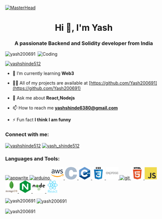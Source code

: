 [![MasterHead](https://www.shutterstock.com/image-vector/web-app-development-concept-information-technologies-2465904281)](https://google.com)
<h1 align="center">Hi 👋, I'm Yash</h1>
<h3 align="center">A passionate Backend and Solidity developer from India</h3>
<img align="right" alt="Coding" width="400" src="https://cdn.dribbble.com/users/116207..."/>
<p align="left"> <img src="[https://komarev.com/ghpvc/?username=yash200691&label=Profile%20views&color=0e75b6&style=flat](https://chatgpt.com/s/m_6898e7856068819191d6f94880ac4a68)" alt="yash200691" /> </p>

<p align="left"> <a href="https://twitter.com/yashshinde512" target="blank"><img src="https://img.shields.io/twitter/follow/yashshinde512?logo=twitter&style=for-the-badge" alt="yashshinde512" /></a> </p>

- 🌱 I’m currently learning **Web3**

- 👨‍💻 All of my projects are available at [https://github.com/Yash200691](https://github.com/Yash200691)

- 💬 Ask me about **React,Nodejs**

- 📫 How to reach me **yashshinde6380@gmail.com**

- ⚡ Fun fact **I think I am funny**

<h3 align="left">Connect with me:</h3>
<p align="left">
<a href="https://twitter.com/yashshinde512" target="blank"><img align="center" src="https://raw.githubusercontent.com/rahuldkjain/github-profile-readme-generator/master/src/images/icons/Social/twitter.svg" alt="yashshinde512" height="30" width="40" /></a>
<a href="https://instagram.com/yash_shinde512" target="blank"><img align="center" src="https://raw.githubusercontent.com/rahuldkjain/github-profile-readme-generator/master/src/images/icons/Social/instagram.svg" alt="yash_shinde512" height="30" width="40" /></a>
</p>

<h3 align="left">Languages and Tools:</h3>
<p align="left"> <a href="https://appwrite.io" target="_blank" rel="noreferrer"> <img src="https://www.vectorlogo.zone/logos/appwriteio/appwriteio-icon.svg" alt="appwrite" width="40" height="40"/> </a> <a href="https://www.arduino.cc/" target="_blank" rel="noreferrer"> <img src="https://cdn.worldvectorlogo.com/logos/arduino-1.svg" alt="arduino" width="40" height="40"/> </a> <a href="https://aws.amazon.com" target="_blank" rel="noreferrer"> <img src="https://raw.githubusercontent.com/devicons/devicon/master/icons/amazonwebservices/amazonwebservices-original-wordmark.svg" alt="aws" width="40" height="40"/> </a> <a href="https://www.cprogramming.com/" target="_blank" rel="noreferrer"> <img src="https://raw.githubusercontent.com/devicons/devicon/master/icons/c/c-original.svg" alt="c" width="40" height="40"/> </a> <a href="https://www.w3schools.com/cpp/" target="_blank" rel="noreferrer"> <img src="https://raw.githubusercontent.com/devicons/devicon/master/icons/cplusplus/cplusplus-original.svg" alt="cplusplus" width="40" height="40"/> </a> <a href="https://www.w3schools.com/css/" target="_blank" rel="noreferrer"> <img src="https://raw.githubusercontent.com/devicons/devicon/master/icons/css3/css3-original-wordmark.svg" alt="css3" width="40" height="40"/> </a> <a href="https://expressjs.com" target="_blank" rel="noreferrer"> <img src="https://raw.githubusercontent.com/devicons/devicon/master/icons/express/express-original-wordmark.svg" alt="express" width="40" height="40"/> </a> <a href="https://git-scm.com/" target="_blank" rel="noreferrer"> <img src="https://www.vectorlogo.zone/logos/git-scm/git-scm-icon.svg" alt="git" width="40" height="40"/> </a> <a href="https://www.w3.org/html/" target="_blank" rel="noreferrer"> <img src="https://raw.githubusercontent.com/devicons/devicon/master/icons/html5/html5-original-wordmark.svg" alt="html5" width="40" height="40"/> </a> <a href="https://developer.mozilla.org/en-US/docs/Web/JavaScript" target="_blank" rel="noreferrer"> <img src="https://raw.githubusercontent.com/devicons/devicon/master/icons/javascript/javascript-original.svg" alt="javascript" width="40" height="40"/> </a> <a href="https://www.mongodb.com/" target="_blank" rel="noreferrer"> <img src="https://raw.githubusercontent.com/devicons/devicon/master/icons/mongodb/mongodb-original-wordmark.svg" alt="mongodb" width="40" height="40"/> </a> <a href="https://www.nginx.com" target="_blank" rel="noreferrer"> <img src="https://raw.githubusercontent.com/devicons/devicon/master/icons/nginx/nginx-original.svg" alt="nginx" width="40" height="40"/> </a> <a href="https://nodejs.org" target="_blank" rel="noreferrer"> <img src="https://raw.githubusercontent.com/devicons/devicon/master/icons/nodejs/nodejs-original-wordmark.svg" alt="nodejs" width="40" height="40"/> </a> <a href="https://reactjs.org/" target="_blank" rel="noreferrer"> <img src="https://raw.githubusercontent.com/devicons/devicon/master/icons/react/react-original-wordmark.svg" alt="react" width="40" height="40"/> </a> </p>

<p><img align="left" src="https://github-readme-stats.vercel.app/api/top-langs?username=yash200691&show_icons=true&locale=en&layout=compact" alt="yash200691" /></p>

<p>&nbsp;<img align="center" src="https://github-readme-stats.vercel.app/api?username=yash200691&show_icons=true&locale=en" alt="yash200691" /></p>

<p><img align="center" src="https://github-readme-streak-stats.herokuapp.com/?user=yash200691&" alt="yash200691" /></p>
